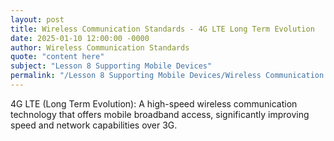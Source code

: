 ```yaml
---
layout: post
title: Wireless Communication Standards - 4G LTE Long Term Evolution
date: 2025-01-10 12:00:00 -0000
author: Wireless Communication Standards
quote: "content here"
subject: "Lesson 8 Supporting Mobile Devices"
permalink: "/Lesson 8 Supporting Mobile Devices/Wireless Communication Standards/Wireless Communication Standards - 4G LTE Long Term Evolution"
---
```


4G LTE (Long Term Evolution): A high-speed wireless communication technology that offers mobile broadband access, significantly improving speed and network capabilities over 3G.
